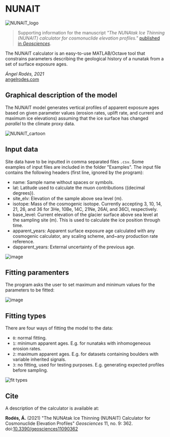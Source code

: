 # NUNAIT

![NUNAIT_logo](https://user-images.githubusercontent.com/53089531/129394469-bd579e0d-14f3-4eeb-98ef-528a92301586.png)

>Supporting information for the manuscript *"The NUNAtak Ice Thinning (NUNAIT) calculator for cosmonuclide elevation profiles."* [published in *Geosciences*](https://www.mdpi.com/2076-3263/11/9/362).

The NUNAIT calculator is an easy-to-use MATLAB/Octave tool that constrains parameters describing the geological history of a nunatak from a set of surface exposure ages.

*Ángel Rodés, 2021*\
[angelrodes.com](http://www.angelrodes.com/)

## Graphical description of the model

The NUNAIT model generates vertical profiles of apparent exposure ages based on given parameter values (erosion rates, uplift rate, and current and maximum ice elevations) assuming that the ice surface has changed *parallel* to the climate proxy data.

![NUNAIT_cartoon](https://user-images.githubusercontent.com/53089531/129214127-8459cb71-7675-4239-bc63-5f1075c46a7f.png)

## Input data

Site data have to be inputted in comma separated files ```.csv```. Some examples of input files are included in the folder "Examples". The input file contains the following headers (first line, ignored by the program): 

* name: Sample name without spaces or symbols.
* lat: Latitude used to calculate the muon contributions ({decimal degrees}).
* site\_elv: Elevation of the sample above sea level (m).
* isotope: Mass of the cosmogenic isotope. Currently accepting 3, 10, 14, 21, 26, and 36 for 3He, 10Be, 14C, 21Ne, 26Al, and 36Cl, respectively.
* base_level: Current elevation of the glacier surface above sea level at the sampling site (m). This is used to calculate the ice position through time.
* apparent_years: Apparent surface exposure age calculated with any cosmogenic calculator, any scaling scheme, and~any production rate reference.
* dapparent_years: External uncertainty of the previous age.

![image](https://user-images.githubusercontent.com/53089531/131122210-d86e1034-834f-433a-b599-4ffc4081a194.png)

## Fitting paramenters

The program asks the user to set maximum and minimum values for the parameters to be fitted:

![image](https://user-images.githubusercontent.com/53089531/131124678-7670b0f6-deef-4c93-9729-c8ee10168486.png)


## Fitting types

There are four ways of fitting the model to the data: 
* ```0```: normal fitting.
* ```1```: minimum apparent ages. E.g. for nunataks with inhomogeneous erosion rates.
* ```2```: maximum apparent ages. E.g. for datasets containing boulders with variable inherited signals.
* ```3```: no fitting, used for testing purposes. E.g. generating expected profiles before sampling.

![fit types](https://user-images.githubusercontent.com/53089531/129227177-fae66375-82c1-48d5-9581-db72d63c778e.png)

## Cite

A description of the calculator is available at:

**Rodés, Á.** (2021) "The NUNAtak Ice Thinning (NUNAIT) Calculator for Cosmonuclide Elevation Profiles" *Geosciences* 11, no. 9: 362. doi:[10.3390/geosciences11090362](https://doi.org/10.3390/geosciences11090362 )
